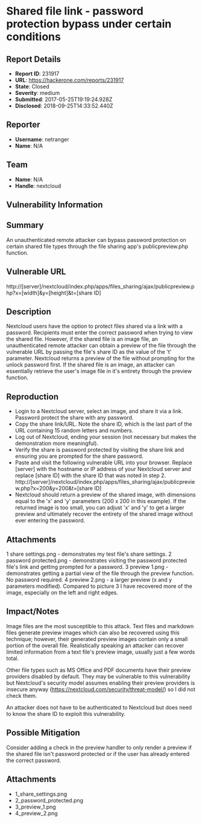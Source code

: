 # Shared file link - password protection bypass under certain conditions

## Report Details
- **Report ID**: 231917
- **URL**: https://hackerone.com/reports/231917
- **State**: Closed
- **Severity**: medium
- **Submitted**: 2017-05-25T19:19:24.928Z
- **Disclosed**: 2018-09-25T14:33:52.440Z

## Reporter
- **Username**: netranger
- **Name**: N/A

## Team
- **Name**: N/A
- **Handle**: nextcloud

## Vulnerability Information
## Summary

An unauthenticated remote attacker can bypass password protection on certain shared file types through the file sharing app's publicpreview.php function.

## Vulnerable URL

http://[server]/nextcloud/index.php/apps/files_sharing/ajax/publicpreview.php?x=[width]&y=[height]&t=[share ID]

## Description

Nextcloud users have the option to protect files shared via a link with a password. Recipients must enter the correct password when trying to view the shared file. However, if the shared file is an image file, an unauthenticated remote attacker can obtain a preview of the file through the vulnerable URL by passing the file's share ID as the value of the 't' parameter. Nextcloud returns a preview of the file without prompting for the unlock password first. If the shared file is an image, an attacker can essentially retrieve the user's image file in it's entirety through the preview function.

## Reproduction

- Login to a Nextcloud server, select an image, and share it via a link. Password protect the share with any password.
- Copy the share link/URL. Note the share ID, which is the last part of the URL containing 15 random letters and numbers.
- Log out of Nextcloud, ending your session (not necessary but makes the demonstration more meaningful).
- Verify the share is password protected by visiting the share link and ensuring you are prompted for the share password.
- Paste and visit the following vulnerable URL into your browser. Replace [server] with the hostname or IP address of your Nextcloud server and replace [share ID] with the share ID that was noted in step 2.
http://[server]/nextcloud/index.php/apps/files_sharing/ajax/publicpreview.php?x=200&y=200&t=[share ID]
- Nextcloud should return a preview of the shared image, with dimensions equal to the 'x' and 'y' parameters (200 x 200 in this example). If the returned image is too small, you can adjust 'x' and 'y' to get a larger preview and ultimately recover the entirety of the shared image without ever entering the password.

## Attachments

1 share settings.png - demonstrates my test file's share settings.
2 password protected.png - demonstrates visiting the password protected file's link and getting prompted for a password.
3 preview 1.png - demonstrates getting a partial view of the file through the preview function. No password required.
4 preview 2.png - a larger preview (x and y parameters modified). Compared to picture 3 I have recovered more of the image, especially on the left and right edges.

## Impact/Notes

Image files are the most susceptible to this attack. Text files and markdown files generate preview images which can also be recovered using this technique; however, their generated preview images contain only a small portion of the overall file. Realistically speaking an attacker can recover limited information from a text file's preview image, usually just a few words total.

Other file types such as MS Office and PDF documents have their preview providers disabled by default. They may be vulnerable to this vulnerability but Nextcloud's security model assumes enabling their preview providers is insecure anyway (https://nextcloud.com/security/threat-model/) so I did not check them.

An attacker does not have to be authenticated to Nextcloud but does need to know the share ID to exploit this vulnerability.

## Possible Mitigation

Consider adding a check in the preview handler to only render a preview if the shared file isn't password protected or if the user has already entered the correct password.





## Attachments
- 1_share_settings.png
- 2_password_protected.png
- 3_preview_1.png
- 4_preview_2.png
